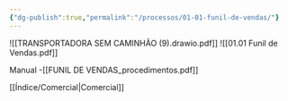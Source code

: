 ```yaml
---
{"dg-publish":true,"permalink":"/processos/01-01-funil-de-vendas/"}
---
```



![[TRANSPORTADORA SEM CAMINHÃO (9).drawio.pdf]]
![[01.01 Funil de Vendas.pdf]]

Manual -[[FUNIL DE VENDAS_procedimentos.pdf]]










[[Índice/Comercial\|Comercial]]